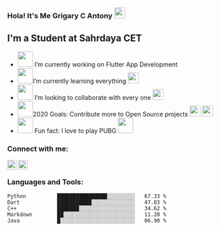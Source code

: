 ### Hola! It's Me Grigary C Antony <img src="https://media.giphy.com/media/hvRJCLFzcasrR4ia7z/giphy.gif" width="25px">

## I'm a Student at Sahrdaya CET
- <img src="https://media.giphy.com/media/SsTQdt4iK9UezN178v/giphy.gif" width="35px"> I’m currently working on Flutter App Development
- <img src="https://media.giphy.com/media/gFK6scW91lwIA6vRXD/giphy.gif" width="35px">I’m currently learning everything <img src="https://media.giphy.com/media/Lqx1czoPLTQg3I68d1/giphy.gif" width="25px">
- <img src="https://media.giphy.com/media/hVlZnRT6QW1DeYj6We/giphy.gif" width="35px"> I’m looking to collaborate with every one <img src="https://media.giphy.com/media/Lqx1czoPLTQg3I68d1/giphy.gif" width="25px">
- <img src="https://media.giphy.com/media/QTlmH8hEoVoi83mdJC/giphy.gif" width="35px">2020 Goals: Contribute more to Open Source projects <img src="https://media.giphy.com/media/Lqx1czoPLTQg3I68d1/giphy.gif" width="25px"> <img src="https://media.giphy.com/media/Lqx1czoPLTQg3I68d1/giphy.gif" width="25px">
- <img src="https://media.giphy.com/media/3ohc19SFUdIJ0YQcLe/giphy.gif" width="35px"> Fun fact: I love to play PUBG <img src="https://media.giphy.com/media/dphDDCpGfzJPq/giphy.gif" width="35px">

### Connect with me:

[<img align="left" alt="codeSTACKr | LinkedIn" width="22px" src="https://cdn.jsdelivr.net/npm/simple-icons@v3/icons/linkedin.svg" />][linkedin]
[<img align="left" alt="codeSTACKr | Instagram" width="22px" src="https://cdn.jsdelivr.net/npm/simple-icons@v3/icons/instagram.svg" />][instagram]

<br />



### Languages and Tools:




```text
Python          ████████████████░░░░░░░░░   67.33 % 
Dart            ███████████░░░░░░░░░░░░░░   47.03 % 
C++             ███████░░░░░░░░░░░░░░░░░░   34.62 % 
Markdown        ██░░░░░░░░░░░░░░░░░░░░░░░   11.20 % 
Java            █░░░░░░░░░░░░░░░░░░░░░░░░   06.90 %
```



<br />
<br />


[instagram]: https://instagram.com/grigary_dracorig
[linkedin]: https://www.linkedin.com/in/grigary-c-antony
